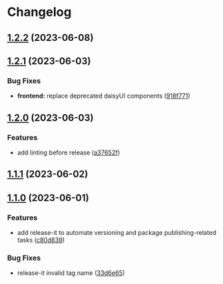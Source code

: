 # Changelog

## [1.2.2](https://github.com/bastean/codexts/compare/v1.2.1...v1.2.2) (2023-06-08)

## [1.2.1](https://github.com/bastean/codexts/compare/v1.2.0...v1.2.1) (2023-06-03)

### Bug Fixes

- **frontend:** replace deprecated daisyUI components ([918f771](https://github.com/bastean/codexts/commit/918f7711984d40bc1f842658cc884e7468787c3f))

## [1.2.0](https://github.com/bastean/codexts/compare/v1.1.1...v1.2.0) (2023-06-03)

### Features

- add linting before release ([a37652f](https://github.com/bastean/codexts/commit/a37652f33cecf8ea7d6697faa44cf6b0a6c031b2))

## [1.1.1](https://github.com/bastean/codexts/compare/v1.1.0...v1.1.1) (2023-06-02)

## [1.1.0](https://github.com/bastean/codexts/compare/v1.0.0...v1.1.0) (2023-06-01)

### Features

- add release-it to automate versioning and package publishing-related tasks ([c80d839](https://github.com/bastean/codexts/commit/c80d8391e41e366726d404b0ee5885dc688c7b49))

### Bug Fixes

- release-it invalid tag name ([33d6e65](https://github.com/bastean/codexts/commit/33d6e6507e10ce7b8fa30744c84b185084976338))
